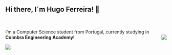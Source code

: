 <h2> Hi there, I´m Hugo Ferreira! 👋 </h2>
<br>


I’m a Computer Science student from Portugal, currently studying in <b> Coimbra Engineering Academy!</b> 
<img src="https://cdni.iconscout.com/illustration/premium/thumb/coding-study-4024615-3328754.png" align="right">



<img src="https://github-readme-stats.vercel.app/api?username=hooper1337&&show_icons=true&title_color=ffffff&icon_color=bb2acf&text_color=daf7dc&bg_color=151515">
